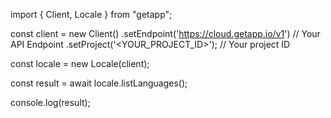 import { Client, Locale } from "getapp";

const client = new Client()
    .setEndpoint('https://cloud.getapp.io/v1') // Your API Endpoint
    .setProject('<YOUR_PROJECT_ID>'); // Your project ID

const locale = new Locale(client);

const result = await locale.listLanguages();

console.log(result);
